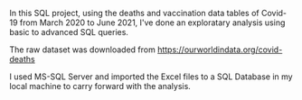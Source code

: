 In this SQL project, using the deaths and vaccination data tables of Covid-19 from March 2020 to June 2021, I've done an exploratary analysis using basic to advanced SQL queries.

The raw dataset was downloaded from https://ourworldindata.org/covid-deaths

I used MS-SQL Server and imported the Excel files to a SQL Database in my local machine to carry forward with the analysis.
